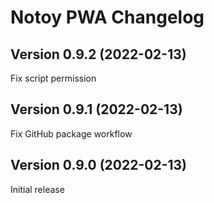 # Notoy PWA Changelog

## Version 0.9.2 (2022-02-13)

Fix script permission

## Version 0.9.1 (2022-02-13)

Fix GitHub package workflow

## Version 0.9.0 (2022-02-13)

Initial release
